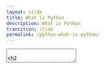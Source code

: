 ```yaml
---
layout: slide
title: What is Python
description: What is Python
transition: slide
permalink: /python-what-is-python/
---
```

<section data-markdown>
    <textarea data-template>
        
## Python
##### Global Code | 2024
        
![Python](../assets/img/python-360x361.png)

---
## What is Python?
* A simple programming language - Python 3
* Provides basic, useful data types (lists, maps, etc)
* Mature, important for data science
* Arranges code in modules
* Loads of open-source modules you can use
* Be careful, some old Internet sites still talk about Python 2
  
---
## Next
[Python Code Examples](https://aisha-glblcd.github.io/material/python-hello-python/)

   </textarea>
</section>
